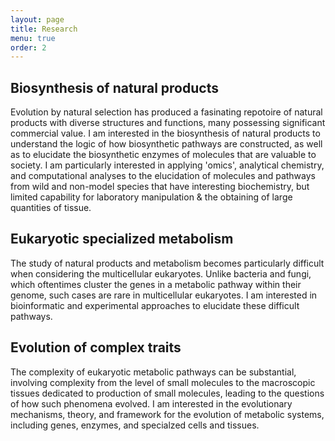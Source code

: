 ```yaml
---
layout: page
title: Research
menu: true
order: 2
---
```


## Biosynthesis of natural products
Evolution by natural selection has produced a fasinating repotoire of natural products with diverse structures and functions, many possessing significant commercial value. I am interested in the biosynthesis of natural products to understand the logic of how biosynthetic pathways are constructed, as well as to elucidate the biosynthetic enzymes of molecules that are valuable to society. I am particularly interested in applying 'omics', analytical chemistry, and computational analyses to the elucidation of molecules and pathways from wild and non-model species that have interesting biochemistry, but limited capability for laboratory manipulation & the obtaining of large quantities of tissue.

## Eukaryotic specialized metabolism
The study of natural products and metabolism becomes particularly difficult when considering the multicellular eukaryotes. Unlike bacteria and fungi, which oftentimes cluster the genes in a metabolic pathway within their genome, such cases are rare in multicellular eukaryotes.  I am interested in bioinformatic and experimental approaches to elucidate these difficult pathways.

## Evolution of complex traits
The complexity of eukaryotic metabolic pathways can be substantial, involving complexity from the level of small molecules to the macroscopic tissues dedicated to production of small molecules, leading to the questions of how such phenomena evolved. I am interested in the evolutionary mechanisms, theory, and framework for the evolution of metabolic systems, including genes, enzymes, and specialzed cells and tissues.
